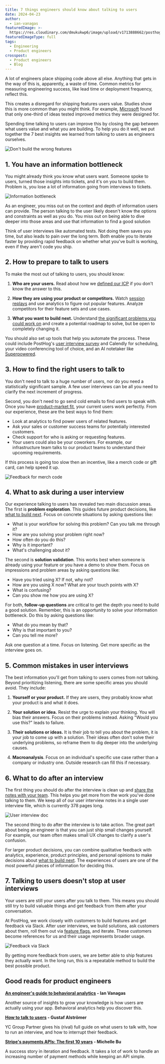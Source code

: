 ```yaml
---
title: 7 things engineers should know about talking to users
date: 2024-04-23
author:
  - ian-vanagas
featuredImage: >-
  https://res.cloudinary.com/dmukukwp6/image/upload/v1713888662/posthog.com/contents/images/newsletter/talk-to-users/talk-to-users-big.png
featuredImageType: full
tags:
  - Engineering
  - Product engineers
crosspost:
  - Product engineers
  - Blog
---
```


A lot of engineers place shipping code above all else. Anything that gets in the way of this is, apparently, a waste of time. Common metrics for measuring engineering success, like lead time or deployment frequency, reflect this.

This creates a disregard for shipping features users value. Studies show this is more common than you might think. For example, [Microsoft](https://ai.stanford.edu/~ronnyk/ExPThinkWeek2009Public.pdf) found that only one-third of ideas tested improved metrics they were designed for.

Spending time talking to users can improve this by closing the gap between what users value and what you are building. To help you do it well, we put together the 7 best insights we learned from talking to users as engineers ourselves.

![Don't build the wrong features](https://res.cloudinary.com/dmukukwp6/image/upload/v1713470851/posthog.com/contents/images/newsletter/talk-to-users/features.jpg)

## 1. You have an information bottleneck

You might already think you know what users want. Someone spoke to users, turned those insights into tickets, and it's on you to build them. Problem is, you lose a lot of information going from interviews to tickets.

![Information bottleneck](https://res.cloudinary.com/dmukukwp6/image/upload/v1710055416/posthog.com/contents/images/blog/10x-engineers-do-user-interviews/pm-to-engineer.png)

As an engineer, you miss out on the context and depth of information users can provide. The person talking to the user likely doesn't know the options and constraints as well as you do. You miss out on being able to dive deeper into those areas and use that information to find a good solution

Think of user interviews like automated tests. Not doing them saves you time, but also leads to pain over the long term. Both enable you to iterate faster by providing rapid feedback on whether what you've built is working, even if they aren't code you ship.

## 2. How to prepare to talk to users

To make the most out of talking to users, you should know: 

1. **Who are your users.** Read about how we [defined our ICP](https://newsletter.posthog.com/p/defining-our-icp-is-the-most-important) if you don't know the answer to this.

2. **How they are using your product or competitors.** Watch [session replays](https://posthog.com/session-replay) and use analytics to figure out popular features. Analyze competitors for their feature sets and use cases. 

3. **What you want to build next.** Understand [the significant problems you could work on](https://posthog.com/founders/product-market-fit-game#level-1---find-a-significant-problem-to-work-on) and create a potential roadmap to solve,  but be open to completely changing it.

You should also set up tools that help you automate the process. These could include PostHog's [user interview survey](https://posthog.com/tutorials/feedback-interviews-site-apps#using-surveys-to-book-user-interviews) and Calendly for scheduling, your video conferencing tool of choice, and an AI notetaker like [Superpowered](https://superpowered.me/).

## 3. How to find the right users to talk to

You don't need to talk to a huge number of users, nor do you need a statistically significant sample. A few user interviews can be all you need to clarify the next increment of progress.

Second, you don't need to go send cold emails to find users to speak with. Once you have [product-market fit](https://posthog.com/founders/product-market-fit-game), your current users work perfectly. From our experience, these are the best ways to find them:

- Look at analytics to find power users of related features.
- Ask your sales or customer success teams for potentially interested customers.
- Check support for who is asking or requesting features.
- Your users could also be your coworkers. For example, our infrastructure team talks to our product teams to understand their upcoming requirements.

If this process is going too slow then an incentive, like a merch code or gift card, can help speed it up.

![Feedback for merch code](https://res.cloudinary.com/dmukukwp6/image/upload/v1713470870/posthog.com/contents/images/newsletter/talk-to-users/merch.png)

## 4. What to ask during a user interview

Our experience talking to users has revealed two main discussion areas. The first is **problem exploration**. This guides future product decisions, like [what to build next](https://newsletter.posthog.com/p/how-we-decide-what-to-build). Focus on concrete situations by asking questions like:

- What is your workflow for solving this problem? Can you talk me through it?
- How are you solving your problem right now?
- How often do you do this?
- Why is it important?
- What's challenging about it?

The second is **solution validation**. This works best when someone is already using your feature or you have a demo to show them. Focus on impressions and problem areas by asking questions like:

- Have you tried using X? If not, why not?
- How are you using X now? What are your touch points with X?
- What is confusing?
- Can you show me how you are using X?

For both, **follow-up questions** are critical to get the depth you need to build a good solution. Remember, this is an opportunity to solve your information bottleneck. Do this by asking questions like:

- What do you mean by that?
- Why is that important to you?
- Can you tell me more?

Ask one question at a time. Focus on listening. Get more specific as the interview goes on.

## 5. Common mistakes in user interviews

The best information you'll get from talking to users comes from not talking. Beyond prioritizing listening, there are some specific areas you should avoid. They include:

1. **Yourself or your product.** If they are users, they probably know what your product is and what it does.

2. **Your solution or idea.** Resist the urge to explain your thinking. You will bias their answers. Focus on their problems instead. Asking "Would you use this?" leads to failure.

3. **Their solutions or ideas.** It is their job to tell you about the problem, it is your job to come up with a solution. Their ideas often don't solve their underlying problems, so reframe them to dig deeper into the underlying causes. 

4. **Macroanalysis**. Focus on an individual's specific use case rather than a company or industry one. Outside research can fill this if necessary.

## 6. What to do after an interview

The first thing you should do after the interview is clean up and [share the notes with your team](https://posthog.com/product-engineers/interview-snapshot-guide). This helps you get more from the work you've done talking to them. We keep all of our user interview notes in a single user interview file, which is currently 378 pages long.

![User interview doc](https://res.cloudinary.com/dmukukwp6/image/upload/v1713832564/posthog.com/contents/images/newsletter/talk-to-users/interview-doc.png)

The second thing to do after the interview is to take action. The great part about being an engineer is that you can just ship small changes yourself. For example, our team often makes small UX changes to clarify a user's confusion.

For larger product decisions, you can combine qualitative feedback with analytics, experience, product principles, and personal opinions to make decisions about [what to build next](https://newsletter.posthog.com/p/how-we-decide-what-to-build). The experiences of users are one of the most powerful pieces of information for deciding this. 

## 7. Talking to users doesn't stop at user interviews

Your users are still your users after you talk to them. This means you should still try to build valuable things and get feedback from them after your conversation.

At PostHog, we work closely with customers to build features and get feedback via Slack. After user interviews, we build solutions, ask customers about them, roll them out via [feature flags](https://posthog.com/feature-flags), and iterate. These customers become references for us and their usage represents broader usage.

![Feedback via Slack](https://res.cloudinary.com/dmukukwp6/image/upload/v1713470870/posthog.com/contents/images/newsletter/talk-to-users/feedback.png)

By getting more feedback from users, we are better able to ship features they actually want. In the long run, this is a repeatable method to build the best possible product.

## Good reads for product engineers

**[An engineer's guide to behavioral analytics](https://posthog.com/product-engineers/behavioral-analytics) - Ian Vanagas**

Another source of insights to grow your knowledge is how users are actually using your app. Behavioral analytics help you discover this. 

**[How to talk to users](https://youtu.be/z1iF1c8w5Lg) - Gustaf Alströmer**

YC Group Partner gives his (rival) full guide on what users to talk with, how to run an interview, and how to interrupt their feedback. 

**[Stripe's payments APIs: The first 10 years](https://stripe.com/blog/payment-api-design) - Michelle Bu**

A success story in iteration and feedback. It takes a lot of work to handle an increasing number of payment methods while keeping an API simple.